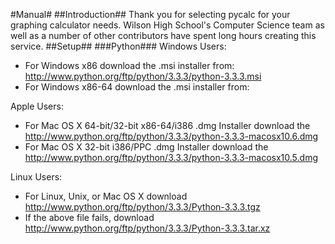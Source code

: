 #Manual#
##Introduction##
Thank you for selecting pycalc for your graphing calculator needs. Wilson High School's Computer Science team as well as a
number of other contributors have spent long hours creating this service. 
##Setup##
###Python###
Windows Users:
* For Windows x86 download the .msi installer from: http://www.python.org/ftp/python/3.3.3/python-3.3.3.msi
* For Windows x86-64 download the .msi installer from:

Apple Users:
* For Mac OS X 64-bit/32-bit x86-64/i386 .dmg Installer download the http://www.python.org/ftp/python/3.3.3/python-3.3.3-macosx10.6.dmg
* For Mac OS X 32-bit i386/PPC .dmg Installer download the http://www.python.org/ftp/python/3.3.3/python-3.3.3-macosx10.5.dmg

Linux Users:
* For Linux, Unix, or Mac OS X download http://www.python.org/ftp/python/3.3.3/Python-3.3.3.tgz
* If the above file fails, download http://www.python.org/ftp/python/3.3.3/Python-3.3.3.tar.xz
